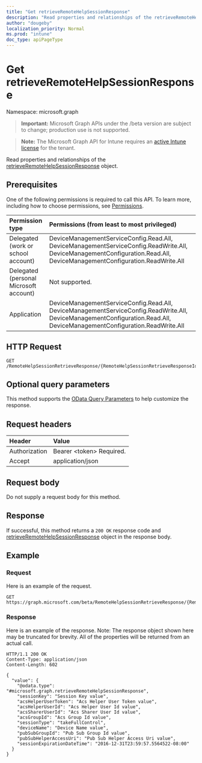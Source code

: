 ```yaml
---
title: "Get retrieveRemoteHelpSessionResponse"
description: "Read properties and relationships of the retrieveRemoteHelpSessionResponse object."
author: "dougeby"
localization_priority: Normal
ms.prod: "intune"
doc_type: apiPageType
---
```


# Get retrieveRemoteHelpSessionResponse

Namespace: microsoft.graph

> **Important:** Microsoft Graph APIs under the /beta version are subject to change; production use is not supported.

> **Note:** The Microsoft Graph API for Intune requires an [active Intune license](https://go.microsoft.com/fwlink/?linkid=839381) for the tenant.

Read properties and relationships of the [retrieveRemoteHelpSessionResponse](../resources/intune-remoteassistance-retrieveremotehelpsessionresponse.md) object.

## Prerequisites
One of the following permissions is required to call this API. To learn more, including how to choose permissions, see [Permissions](/graph/permissions-reference).

|Permission type|Permissions (from least to most privileged)|
|:---|:---|
|Delegated (work or school account)|DeviceManagementServiceConfig.Read.All, DeviceManagementServiceConfig.ReadWrite.All, DeviceManagementConfiguration.Read.All, DeviceManagementConfiguration.ReadWrite.All|
|Delegated (personal Microsoft account)|Not supported.|
|Application|DeviceManagementServiceConfig.Read.All, DeviceManagementServiceConfig.ReadWrite.All, DeviceManagementConfiguration.Read.All, DeviceManagementConfiguration.ReadWrite.All|

## HTTP Request
<!-- {
  "blockType": "ignored"
}
-->
``` http
GET /RemoteHelpSessionRetrieveResponse/{RemoteHelpSessionRetrieveResponseId}
```

## Optional query parameters
This method supports the [OData Query Parameters](/graph/query-parameters) to help customize the response.

## Request headers
|Header|Value|
|:---|:---|
|Authorization|Bearer &lt;token&gt; Required.|
|Accept|application/json|

## Request body
Do not supply a request body for this method.

## Response
If successful, this method returns a `200 OK` response code and [retrieveRemoteHelpSessionResponse](../resources/intune-remoteassistance-retrieveremotehelpsessionresponse.md) object in the response body.

## Example

### Request
Here is an example of the request.
``` http
GET https://graph.microsoft.com/beta/RemoteHelpSessionRetrieveResponse/{RemoteHelpSessionRetrieveResponseId}
```

### Response
Here is an example of the response. Note: The response object shown here may be truncated for brevity. All of the properties will be returned from an actual call.
``` http
HTTP/1.1 200 OK
Content-Type: application/json
Content-Length: 602

{
  "value": {
    "@odata.type": "#microsoft.graph.retrieveRemoteHelpSessionResponse",
    "sessionKey": "Session Key value",
    "acsHelperUserToken": "Acs Helper User Token value",
    "acsHelperUserId": "Acs Helper User Id value",
    "acsSharerUserId": "Acs Sharer User Id value",
    "acsGroupId": "Acs Group Id value",
    "sessionType": "takeFullControl",
    "deviceName": "Device Name value",
    "pubSubGroupId": "Pub Sub Group Id value",
    "pubSubHelperAccessUri": "Pub Sub Helper Access Uri value",
    "sessionExpirationDateTime": "2016-12-31T23:59:57.5564522-08:00"
  }
}
```





